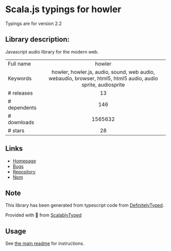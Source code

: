 
# Scala.js typings for howler

Typings are for version 2.2

## Library description:
Javascript audio library for the modern web.

|                    |                 |
| ------------------ | :-------------: |
| Full name          | howler |
| Keywords           | howler, howler.js, audio, sound, web audio, webaudio, browser, html5, html5 audio, audio sprite, audiosprite |
| # releases         | 13 |
| # dependents       | 146 |
| # downloads        | 1565632 |
| # stars            | 28 |

## Links
- [Homepage](https://howlerjs.com)
- [Bugs](https://github.com/goldfire/howler.js/issues)
- [Repository](https://github.com/goldfire/howler.js)
- [Npm](https://www.npmjs.com/package/howler)
    


## Note
This library has been generated from typescript code from [DefinitelyTyped](https://definitelytyped.org).

Provided with :purple_heart: from [ScalablyTyped](https://github.com/oyvindberg/ScalablyTyped)

## Usage
See [the main readme](../../readme.md) for instructions.



